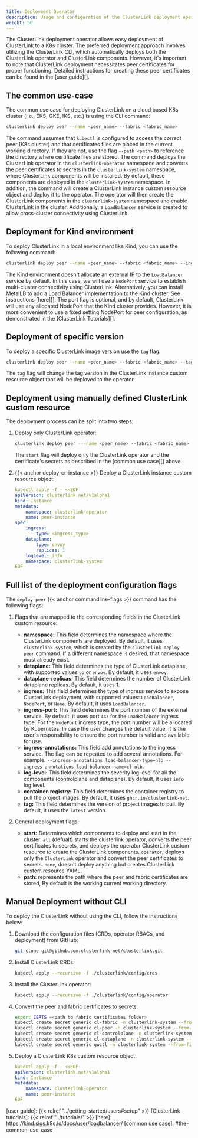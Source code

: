 ```yaml
---
title: Deployment Operator
description: Usage and configuration of the ClusterLink deployment operator
weight: 50
---
```


The ClusterLink deployment operator allows easy deployment of ClusterLink to a K8s cluster.
The preferred deployment approach involves utilizing the ClusterLink CLI,
which automatically deploys both the ClusterLink operator and ClusterLink components.
However, it's important to note that ClusterLink deployment necessitates peer certificates for proper functioning.
Detailed instructions for creating these peer certificates can be found in the [user guide][].

## The common use-case

The common use case for deploying ClusterLink on a cloud based K8s cluster (i.e., EKS, GKE, IKS, etc.) is using the CLI command:

```sh
clusterlink deploy peer --name <peer_name> --fabric <fabric_name>
```

The command assumes that `kubectl` is configured to access the correct peer (K8s cluster)
and that certificates files are placed in the current working directory.
If they are not, use the flag `--path <path>` to reference the directory where certificate files are stored.
The command deploys the ClusterLink operator in the `clusterlink-operator` namespace and converts
the peer certificates to secrets in the `clusterlink-system` namespace, where ClusterLink components will be installed.
By default, these components are deployed in the `clusterlink-system` namespace.
In addition, the command will create a ClusterLink instance custom resource object and deploy it to the operator.
The operator will then create the ClusterLink components in the `clusterlink-system` namespace and enable ClusterLink in the cluster.
Additionally, a `LoadBalancer` service is created to allow cross-cluster connectivity using ClusterLink.

## Deployment for Kind environment

To deploy ClusterLink in a local environment like Kind, you can use the following command:

```sh
clusterlink deploy peer --name <peer_name> --fabric <fabric_name> --ingress=NodePort --ingress-port=30443
```

The Kind environment doesn't allocate an external IP to the `LoadBalancer` service by default.
In this case, we will use a `NodePort` service to establish multi-cluster connectivity using ClusterLink.
Alternatively, you can install MetalLB to add a Load Balancer implementation to the Kind cluster. See instructions
[here][].
The port flag is optional, and by default, ClusterLink will use any allocated NodePort that the Kind cluster provides.
However, it is more convenient to use a fixed setting NodePort for peer configuration, as demonstrated in the
[ClusterLink Tutorials][].

## Deployment of specific version

To deploy a specific ClusterLink image version use the `tag` flag:

```sh
clusterlink deploy peer --name <peer_name> --fabric <fabric_name> --tag <version_tag>
```

The `tag` flag will change the tag version in the ClusterLink instance custom resource object that will be deployed to the operator.

## Deployment using manually defined ClusterLink custom resource

The deployment process can be split into two steps:

1. Deploy only ClusterLink operator:

    ```sh
    clusterlink deploy peer ---name <peer_name> --fabric <fabric_name> --start operator
    ```

    The `start` flag will deploy only the ClusterLink operator and the certificate's secrets as described in the [common use case][] above.

2. {{< anchor deploy-cr-instance >}} Deploy a ClusterLink instance custom resource object:

    ```yaml
    kubectl apply -f - <<EOF
    apiVersion: clusterlink.net/v1alpha1
    kind: Instance
    metadata:
        namespace: clusterlink-operator
        name: peer-instance
    spec:
        ingress:
            type: <ingress_type>
        dataplane:
            type: envoy
            replicas: 1
        logLevel: info
        namespace: clusterlink-system
    EOF
    ```

## Full list of the deployment configuration flags

The `deploy peer` {{< anchor commandline-flags >}} command has the following flags:

1. Flags that are mapped to the corresponding fields in the ClusterLink custom resource:

   - **namespace:** This field determines the namespace where the ClusterLink components are deployed.
    By default, it uses `clusterlink-system`, which is created by the `clusterlink deploy peer` command.
    If a different namespace is desired, that namespace must already exist.
   - **dataplane:** This field determines the type of ClusterLink dataplane, with supported values `go` or `envoy`. By default, it uses `envoy`.
   - **dataplane-replicas:** This field determines the number of ClusterLink dataplane replicas. By default, it uses 1.
   - **ingress:** This field determines the type of ingress service to expose ClusterLink deployment,
     with supported values: `LoadBalancer`, `NodePort`, or `None`. By default, it uses `LoadBalancer`.
   - **ingress-port:** This field determines the port number of the external service.
     By default, it uses port `443` for the `LoadBalancer` ingress type.
     For the `NodePort` ingress type, the port number will be allocated by Kubernetes.
     In case the user changes the default value, it is the user's responsibility to ensure the port number is valid and available for use.
   - **ingress-annotations:** This field add annotations to the ingress service.
   The flag can be repeated to add several annotations. For example: `--ingress-annotations load-balancer-type=nlb --ingress-annotations load-balancer-name=cl-nlb`.
   - **log-level:** This field determines the severity log level for all the components (controlplane and dataplane).
     By default, it uses `info` log level.
   - **container-registry:** This field determines the container registry to pull the project images.
     By default, it uses `ghcr.io/clusterlink-net`.
   - **tag:** This field determines the version of project images to pull. By default, it uses the `latest` version.

2. General deployment flags:
   - **start:** Determines which components to deploy and start in the cluster.
        `all` (defualt) starts the clusterlink operator, converts the peer certificates to secrets,
        and deploys the operator ClusterLink custom resource to create the ClusterLink components.
        `operator`, deploys only the `ClusterLink` operator and convert the peer certificates to secrets.
        `none`, doesn't deploy anything but creates ClusterLink custom resource YAML.
   - **path**: represents the path where the peer and fabric certificates are stored,
        By default is the working current working directory.

## Manual Deployment without CLI

To deploy the ClusterLink without using the CLI, follow the instructions below:

1. Download the configuration files (CRDs, operator RBACs, and deployment) from GitHub:

    ```sh
    git clone git@github.com:clusterlink-net/clusterlink.git
    ```

2. Install ClusterLink CRDs:

    ```sh
    kubectl apply --recursive -f ./clusterlink/config/crds
    ```

3. Install the ClusterLink operator:

    ```sh
    kubectl apply --recursive -f ./clusterlink/config/operator
    ```

4. Convert the peer and fabric certificates to secrets:

    ```sh
    export CERTS =<path to fabric certificates folder>
    kubectl create secret generic cl-fabric -n clusterlink-system --from-file=ca=$CERTS /cert.pem
    kubectl create secret generic cl-peer -n clusterlink-system --from-file=ca=$CERTS /peer1/cert.pem
    kubectl create secret generic cl-controlplane -n clusterlink-system --from-file=cert=$CERTS /peer1/controlplane/cert.pem --from-file=key=$CERTS /peer1/controlplane/key.pem
    kubectl create secret generic cl-dataplane -n clusterlink-system --from-file=cert=$CERTS /peer1/dataplane/cert.pem --from-file=key=$CERTS /peer1/dataplane/key.pem
    kubectl create secret generic gwctl -n clusterlink-system --from-file=cert=$CERTS /peer1/gwctl/cert.pem --from-file=key=$CERTS /peer1/gwctl/key.pem
    ```

5. Deploy a ClusterLink K8s custom resource object:

    ```yaml
    kubectl apply -f - <<EOF
    apiVersion: clusterlink.net/v1alpha1
    kind: Instance
    metadata:
        namespace: clusterlink-operator
        name: peer-instance
    EOF
    ```

[user guide]: {{< relref "../getting-started/users#setup" >}}
[ClusterLink tutorials]: {{< relref "../tutorials/" >}} 
[here]: https://kind.sigs.k8s.io/docs/user/loadbalancer/
[common use case]: #the-common-use-case
